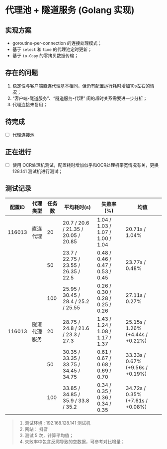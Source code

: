 # 代理池 + 隧道服务 (Golang 实现)

## 实现方案

- goroutine-per-connection 的连接处理模式；
- 基于 `select` 和 `time` 的代理池定时更新；
- 基于 `io.Copy` 的零拷贝数据传输；


## 存在的问题

1. 稳定性与客户端直连代理基本相同，但仍有配置运行耗时增加10s左右的情况；
2. “客户端-隧道服务”、“隧道服务-代理” 间的超时关系需要进一步分析；
3. 代理连接未复用；


## 待完成

- [ ] 代理连接池


## 正在进行

- [ ] 使用 OCR处理机测试，配置耗时增加似乎和OCR处理机带宽情况有关，更换 128.141 测试机进行测试；





## 测试记录

| 配置ID | 代理类型     | 任务数 | 平均耗时(s)                           | 失败率(%)                        | 均值                             |
| ------ | ------------ | ------ | ------------------------------------- | -------------------------------- | -------------------------------- |
| 116013 | 直连代理     | 20     | 20.7 / 20.6 / 21.35  / 20.05 / 20.85  | 1.04 / 1.03 / 1.07 / 1.00 / 1.04 | 20.71s / 1.04%                   |
|        |              | 50     | 23.7 / 22.75 / 23.55 / 26.35 / 22.5   | 0.48 / 0.46 / 0.47 / 0.53 / 0.45 | 23.77s / 0.48%                   |
|        |              | 100    | 25.95 / 30.45 / 28.4 / 25.2 / 25.55   | 0.26 / 0.30 / 0.28 / 0.25 / 0.26 | 27.11s / 0.27%                   |
| 116013 | 隧道代理服务 | 20     | 28.75 / 24.8 / 21.6 / 23.3 / 27.3     | 1.43 / 1.24 / 1.08 / 1.17 / 1.37 | 25.15s / 1.26% (+4.44s / +0.22%) |
|        |              | 50     | 30.35 / 33.35 / 33.75 / 34.45 / 34.75 | 0.61 / 0.67 / 0.68 / 0.69 / 0.70 | 33.33s / 0.67% (+9.56s / +0.19%) |
|        |              | 100    | 33.85 / 34.85 / 35.9 / 33.8 / 35.2    | 0.34 / 0.35 / 0.36 / 0.34 / 0.35 | 34.72s / 0.35% (+7.61s / +0.08%) |

> 1. 测试环境 : 192.168.128.141 测试机
> 2. 网站： 抖音
> 3. 测试 5 次，计算平均值；
> 4. 失败率中包含反爬导致的空数据，可参考对比增量；

